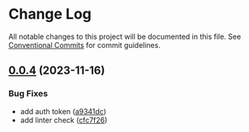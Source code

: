 # Change Log

All notable changes to this project will be documented in this file.
See [Conventional Commits](https://conventionalcommits.org) for commit guidelines.

## [0.0.4](https://github.com/ionic-team/stencil-component-starter/compare/v0.0.2...v0.0.4) (2023-11-16)


### Bug Fixes

* add auth token ([a9341dc](https://github.com/ionic-team/stencil-component-starter/commit/a9341dcb2de69b2051130de94d4d429d729d09f5))
* add linter check ([cfc7f26](https://github.com/ionic-team/stencil-component-starter/commit/cfc7f262206351a447e8fdefb7972d63a4f93b3b))
